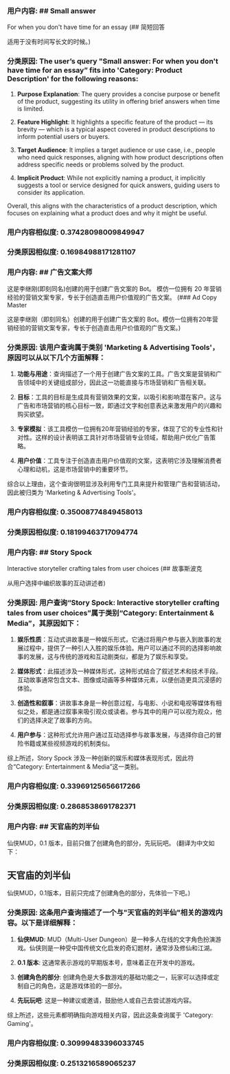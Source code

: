 ### 用户内容: ## Small answer
For when you don't have time for an essay (## 简短回答

适用于没有时间写长文的时候。)

### 分类原因: The user’s query "Small answer: For when you don't have time for an essay” fits into 'Category: Product Description' for the following reasons:

1. **Purpose Explanation**: The query provides a concise purpose or benefit of the product, suggesting its utility in offering brief answers when time is limited.

2. **Feature Highlight**: It highlights a specific feature of the product — its brevity — which is a typical aspect covered in product descriptions to inform potential users or buyers.

3. **Target Audience**: It implies a target audience or use case, i.e., people who need quick responses, aligning with how product descriptions often address specific needs or problems solved by the product.

4. **Implicit Product**: While not explicitly naming a product, it implicitly suggests a tool or service designed for quick answers, guiding users to consider its application. 

Overall, this aligns with the characteristics of a product description, which focuses on explaining what a product does and why it might be useful.

### 用户内容相似度: 0.37428098009849947

### 分类原因相似度: 0.16984988171281107






### 用户内容: ## 广告文案大师
这是李继刚(即刻同名)创建的用于创建广告文案的 Bot。 模仿一位拥有 20 年营销经验的营销文案专家，专长于创造直击用户价值观的广告文案。 (### Ad Copy Master

这是李继刚（即刻同名）创建的用于创建广告文案的 Bot。模仿一位拥有20年营销经验的营销文案专家，专长于创造直击用户价值观的广告文案。)

### 分类原因: 该用户查询属于类别 'Marketing & Advertising Tools'，原因可以从以下几个方面解释：

1. **功能与用途**：查询描述了一个用于创建广告文案的工具。广告文案是营销和广告领域中的关键组成部分，因此这一功能直接与市场营销和广告相关联。

2. **目标**：工具的目标是生成具有营销效果的文案，以吸引和影响潜在客户。这与广告和市场营销的核心目标一致，即通过文字和创意表达来激发用户的兴趣和购买欲望。

3. **专家模拟**：该工具模仿一位拥有20年营销经验的专家，体现了它的专业性和针对性。这样的设计表明该工具针对市场营销专业领域，帮助用户优化广告策略。

4. **用户价值**：工具专注于创造直击用户价值观的文案，这表明它涉及理解消费者心理和动机，这是市场营销中的重要环节。

综合以上理由，这个查询很明显涉及利用专门工具来提升和管理广告和营销活动，因此被归类为 'Marketing & Advertising Tools'。

### 用户内容相似度: 0.35008774849458013

### 分类原因相似度: 0.18199463717094774






### 用户内容: ## Story Spock
Interactive storyteller crafting tales from user choices (## 故事斯波克

从用户选择中编织故事的互动讲述者)

### 分类原因: 用户查询“Story Spock: Interactive storyteller crafting tales from user choices”属于类别“Category: Entertainment & Media”，其原因如下：

1. **娱乐性质**：互动式讲故事是一种娱乐形式，它通过将用户参与嵌入到故事的发展过程中，提供了一种引人入胜的娱乐体验。用户可以通过不同的选择影响故事的发展，这与传统的游戏和互动剧类似，都是为了娱乐和享受。

2. **媒体形式**：此描述涉及一种媒体形式，这种形式结合了叙述艺术和技术手段。互动故事通常包含文本、图像或动画等多种媒体元素，以便创造更具沉浸感的体验。

3. **创造性和叙事**：讲故事本身是一种创意过程，与电影、小说和电视等媒体有相似之处，都是通过叙事来吸引观众或读者。参与其中的用户可以视为观众，他们的选择决定了故事的方向。

4. **用户参与**：这种形式允许用户通过互动选择参与故事发展，与选择你自己的冒险书籍或某些视频游戏的机制类似。

综上所述，Story Spock 涉及一种创新的娱乐和媒体表现形式，因此符合“Category: Entertainment & Media”这一类别。

### 用户内容相似度: 0.33969125656617266

### 分类原因相似度: 0.2868538691782371






### 用户内容: ## 天官庙的刘半仙
仙侠MUD，0.1 版本，目前只做了创建角色的部分，先玩玩吧。 (翻译为中文如下：

## 天官庙的刘半仙

仙侠MUD，0.1版本，目前只完成了创建角色的部分，先体验一下吧。)

### 分类原因: 这条用户查询描述了一个与"天官庙的刘半仙"相关的游戏内容。以下是详细解释：

1. **仙侠MUD**: MUD（Multi-User Dungeon）是一种多人在线的文字角色扮演游戏。仙侠则是一种受中国传统文化启发的奇幻题材，通常涉及修仙和江湖。

2. **0.1 版本**: 这通常表示游戏的早期版本号，意味着正在开发中的游戏。

3. **创建角色的部分**: 创建角色是大多数游戏的基础功能之一，玩家可以选择或定制自己的角色，这是游戏体验的一部分。

4. **先玩玩吧**: 这是一种建议或邀请，鼓励他人或自己去尝试游戏内容。

综上所述，这些元素都明确指向游戏相关内容，因此这条查询属于 'Category: Gaming'。

### 用户内容相似度: 0.30999483396033745

### 分类原因相似度: 0.2513216589065237






